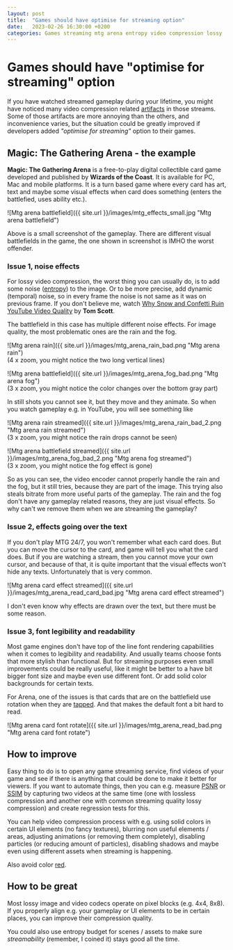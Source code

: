 ```yaml
---
layout: post
title:  "Games should have optimise for streaming option"
date:   2023-02-26 16:30:00 +0200
categories: Games streaming mtg arena entropy video compression lossy
---
```

# Games should have "optimise for streaming" option

If you have watched streamed gameplay during your lifetime, you might have noticed many video compression related [artifacts](https://en.wikipedia.org/wiki/Compression_artifact) in those streams. Some of those artifacts are more annoying than the others, and inconvenience varies, but the situation could be greatly improved if developers added *"optimise for streaming"* option to their games.

## Magic: The Gathering Arena - the example

**Magic: The Gathering Arena** is a free-to-play digital collectible card game developed and published by **Wizards of the Coast**. It is available for PC, Mac and mobile platforms. It is a turn based game where every card has art, text and maybe some visual effects when card does something (enters the battlefied, uses ability etc.).

![Mtg arena battlefield]({{ site.url }}/images/mtg_effects_small.jpg "Mtg arena battlefield")  

Above is a small screenshot of the gameplay. There are different visual battlefields in the game, the one shown in screenshot is IMHO the worst offender. 

### Issue 1, noise effects

For lossy video compression, the worst thing you can usually do, is to add some noise ([entropy](https://en.wikipedia.org/wiki/Entropy)) to the image. Or to be more precise, add dynamic (temporal) noise, so in every frame the noise is not same as it was on previous frame. If you don't believe me, watch [Why Snow and Confetti Ruin YouTube Video Quality](https://www.youtube.com/watch?v=r6Rp-uo6HmI) by **Tom Scott**.

The battlefield in this case has multiple different noise effects. For image quality, the most problematic ones are the rain and the fog.

![Mtg arena rain]({{ site.url }}/images/mtg_arena_rain_bad.png "Mtg arena rain")  
(4 x zoom, you might notice the two long vertical lines)  

![Mtg arena battlefield]({{ site.url }}/images/mtg_arena_fog_bad.png "Mtg arena fog")  
(3 x zoom, you might notice the color changes over the bottom gray part)  

In still shots you cannot see it, but they move and they animate. So when you watch gameplay e.g. in YouTube, you will see something like

![Mtg arena rain streamed]({{ site.url }}/images/mtg_arena_rain_bad_2.png "Mtg arena rain streamed")  
(3 x zoom, you might notice the rain drops cannot be seen)  

![Mtg arena battlefield streamed]({{ site.url }}/images/mtg_arena_fog_bad_2.png "Mtg arena fog streamed")  
(3 x zoom, you might notice the fog effect is gone)  

So as you can see, the video encoder cannot properly handle the rain and the fog, but it still tries, because they are part of the image. This trying also steals bitrate from more useful parts of the gameplay. The rain and the fog don't have any gameplay related reasons, they are just visual effects. So why can't we remove them when we are streaming the gameplay?

### Issue 2, effects going over the text

If you don't play MTG 24/7, you won't remember what each card does. But you can move the cursor to the card, and game will tell you what the card does. But if you are watching a stream, then you cannot move your own cursor, and because of that, it is quite important that the visual effects won't hide any texts. Unfortunately that is very common.

![Mtg arena card effect streamed]({{ site.url }}/images/mtg_arena_read_card_bad.jpg "Mtg arena card effect streamed")  

I don't even know why effects are drawn over the text, but there must be some reason.

### Issue 3, font legibility and readability

Most game engines don't have top of the line font rendering capabilities when it comes to legibility and readability. And usually teams choose fonts that more stylish than functional. But for streaming purposes even small improvements could be really useful, like it might be better to a have bit bigger font size and maybe even use different font. Or add solid color backgrounds for certain texts. 

For Arena, one of the issues is that cards that are on the battlefield use rotation when they are [tapped](https://mtg.fandom.com/wiki/Tap). And that makes the default font a bit hard to read. 

![Mtg arena card font rotate]({{ site.url }}/images/mtg_arena_read_bad.png "Mtg arena card font rotate")  

## How to improve

Easy thing to do is to open any game streaming service, find videos of your game and see if there is anything that could be done to make it better for viewers. If you want to automate things, then you can e.g. measure [PSNR](https://en.wikipedia.org/wiki/Peak_signal-to-noise_ratio) or [SSIM](https://en.wikipedia.org/wiki/Structural_similarity) by capturing two videos at the same time (one with lossless compression and another one with common streaming quality lossy compression) and create regression tests for this.

You can help video compression process with e.g. using solid colors in certain UI elements (no fancy textures), blurring non useful elements / areas, adjusting animations (or removing them completely), disabling particles (or reducing amount of particles), disabling shadows and maybe even using different assets when streaming is happening.

Also avoid color [red](https://graphicdesign.stackexchange.com/questions/21204/why-do-jpeg-files-blur-red-more-than-other-colors).

## How to be great

Most lossy image and video codecs operate on pixel blocks (e.g. 4x4, 8x8). If you properly align e.g. your gameplay or UI elements to be in certain places, you can improve their compression quality. 

You could also use entropy budget for scenes / assets to make sure *streamability* (remember, I coined it) stays good all the time.